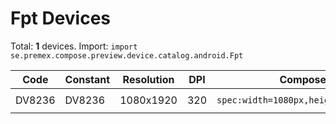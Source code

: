 # Fpt Devices

Total: **1** devices. Import: `import se.premex.compose.preview.device.catalog.android.Fpt`

| Code | Constant | Resolution | DPI | Compose Spec | Preview Usage |
|------|----------|------------|-----|-------------|---------------|
| DV8236 | DV8236 | 1080x1920 | 320 | `spec:width=1080px,height=1920px,dpi=320` | `@Preview(device = Fpt.DV8236)` |

<!-- Generated automatically. Do not edit manually. -->
